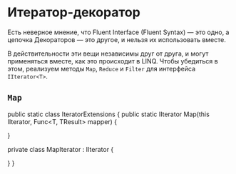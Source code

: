 # Итератор-декоратор

Есть неверное мнение, что Fluent Interface (Fluent Syntax)&nbsp;&mdash; это одно, а цепочка Декораторов&nbsp;&mdash; это другое,
и нельзя их использовать вместе.

В действительности эти вещи независимы друг от друга, и могут применяться вместе, как это происходит в LINQ. Чтобы убедиться в этом,
реализуем методы `Map`, `Reduce` и `Filter` для интерфейса `IIterator<T>`.

## `Map`

public static class IteratorExtensions
{
  public static IIterator<T> Map(this IIterator<T>, Func<T, TResult> mapper)
  {
  
  }
  
  private class MapIterator<out T> : IIterator<T>
  {
  
  }
}
